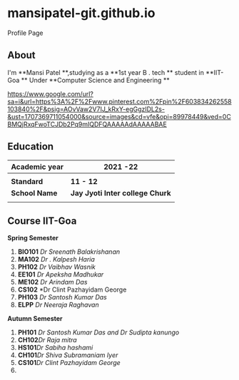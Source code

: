 # mansipatel-git.github.io
Profile Page 
 
## About 

I'm **Mansi Patel **,studying as a **1st year  B . tech ** student in **IIT-Goa **  Under **Computer Science and Engineering **

https://www.google.com/url?sa=i&url=https%3A%2F%2Fwww.pinterest.com%2Fpin%2F603834262558103840%2F&psig=AOvVaw2V7IJ_kRxY-egGgzIDL2s-&ust=1707369711054000&source=images&cd=vfe&opi=89978449&ved=0CBMQjRxqFwoTCJDb2Pq9mIQDFQAAAAAdAAAAABAE

## Education 
|Academic year |  2021 -22 |
|--|--|
|  |  |
|**Standard**| **11 - 12**  |
|**School Name**|**Jay Jyoti Inter college Churk**|
|  |  |
## Course IIT-Goa

**Spring Semester**

 1. **BIO101** *Dr Sreenath Balakrishanan*
 2. **MA102** *Dr . Kalpesh Haria*
 3. **PH102**  *Dr Vaibhav Wasnik*
 4. **EE101** *Dr Apeksha Madhukar*
 5. **ME102** *Dr Arindam Das*
 6. **CS102** *Dr Clint Pazhayidam George
 7. **PH103** *Dr Santosh Kumar Das* 
 8. **ELPP** *Dr Neeraja Raghavan*
 
**Autumn Semester**
 1. **PH101** *Dr Santosh Kumar Das and Dr Sudipta kanungo*
 2. **CH102***Dr Raja mitra*
 3. **HS101***Dr Sabiha hashami*
 4. **CH101***Dr Shiva Subramaniam Iyer*
 5. **CS101***Dr Clint Pazhayidam George*
 6.


